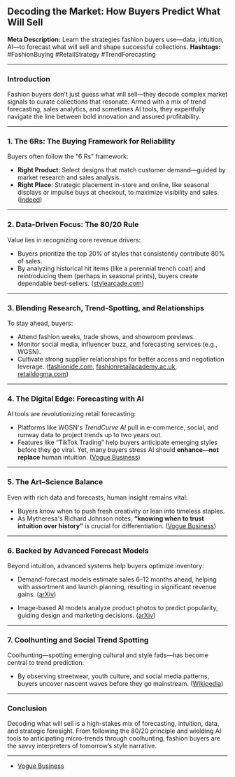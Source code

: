 ## **Decoding the Market: How Buyers Predict What Will Sell**

**Meta Description:** Learn the strategies fashion buyers use—data, intuition, AI—to forecast what will sell and shape successful collections.
**Hashtags:** #FashionBuying #RetailStrategy #TrendForecasting

---

### **Introduction**

Fashion buyers don’t just guess what will sell—they decode complex market signals to curate collections that resonate. Armed with a mix of trend forecasting, sales analytics, and sometimes AI tools, they expertfully navigate the line between bold innovation and assured profitability.

---

### **1. The 6Rs: The Buying Framework for Reliability**

Buyers often follow the “6 Rs” framework:

* **Right Product**: Select designs that match customer demand—guided by market research and sales analysis.
* **Right Place**: Strategic placement in-store and online, like seasonal displays or impulse buys at checkout, to maximize visibility and sales. ([Indeed][1])

---

### **2. Data-Driven Focus: The 80/20 Rule**

Value lies in recognizing core revenue drivers:

* Buyers prioritize the top 20% of styles that consistently contribute 80% of sales.
* By analyzing historical hit items (like a perennial trench coat) and reintroducing them (perhaps in seasonal prints), buyers create dependable best-sellers. ([stylearcade.com][2])

---

### **3. Blending Research, Trend-Spotting, and Relationships**

To stay ahead, buyers:

* Attend fashion weeks, trade shows, and showroom previews.
* Monitor social media, influencer buzz, and forecasting services (e.g., WGSN).
* Cultivate strong supplier relationships for better access and negotiation leverage. ([fashionide.com][3], [fashionretailacademy.ac.uk][4], [retaildogma.com][5])

---

### **4. The Digital Edge: Forecasting with AI**

AI tools are revolutionizing retail forecasting:

* Platforms like WGSN's *TrendCurve AI* pull in e-commerce, social, and runway data to project trends up to two years out.
* Features like “TikTok Trading” help buyers anticipate emerging styles before they go viral. Yet, many buyers stress AI should **enhance—not replace** human intuition. ([Vogue Business][6])

---

### **5. The Art–Science Balance**

Even with rich data and forecasts, human insight remains vital:

* Buyers know when to push fresh creativity or lean into timeless staples.
* As Mytheresa's Richard Johnson notes, **“knowing when to trust intuition over history”** is crucial for differentiation. ([Vogue Business][6])

---

### **6. Backed by Advanced Forecast Models**

Beyond intuition, advanced systems help buyers optimize inventory:

* Demand-forecast models estimate sales 6–12 months ahead, helping with assortment and launch planning, resulting in significant revenue gains. ([arXiv][7])

* Image-based AI models analyze product photos to predict popularity, guiding design and marketing decisions. ([arXiv][8])

---

### **7. Coolhunting and Social Trend Spotting**

Coolhunting—spotting emerging cultural and style fads—has become central to trend prediction:

* By observing streetwear, youth culture, and social media patterns, buyers uncover nascent waves before they go mainstream. ([Wikipedia][9])

---

### **Conclusion**

Decoding what will sell is a high-stakes mix of forecasting, intuition, data, and strategic foresight. From following the 80/20 principle and wielding AI tools to anticipating micro-trends through coolhunting, fashion buyers are the savvy interpreters of tomorrow’s style narrative.

---

* [Vogue Business](https://www.voguebusiness.com/story/technology/do-fashion-buyers-want-help-from-ai?utm_source=chatgpt.com)

[1]: https://www.indeed.com/career-advice/finding-a-job/buying-in-fashion?utm_source=chatgpt.com "Fashion Buyer vs. Fashion Merchandiser: Definitions and Differences | Indeed.com"
[2]: https://www.stylearcade.com/blog/the-top-5-rules-of-successful-fashion-buying-to-apply-now?utm_source=chatgpt.com "Top 5 Rules of Successful Fashion Buying for Your Brand's Growth - Style Arcade"
[3]: https://fashionide.com/business-marketing/behind-the-scenes-fashion-buyers-select-trends-products/?utm_source=chatgpt.com "Behind the Scenes: How Fashion Buyers Select Trends and Products - Fashionide"
[4]: https://www.fashionretailacademy.ac.uk/resources/guide-to-fashion-buying?utm_source=chatgpt.com "Fashion Careers: Guide to Fashion Buying | Fashion Retail Academy"
[5]: https://www.retaildogma.com/fashion-buying/?utm_source=chatgpt.com "Fashion Buying: Definition, Tasks & Needed Skills"
[6]: https://www.voguebusiness.com/story/technology/do-fashion-buyers-want-help-from-ai?utm_source=chatgpt.com "Do fashion buyers want help from AI?"
[7]: https://arxiv.org/abs/2007.05278?utm_source=chatgpt.com "Product age based demand forecast model for fashion retail"
[8]: https://arxiv.org/abs/2411.14737?utm_source=chatgpt.com "AI Tailoring: Evaluating Influence of Image Features on Fashion Product Popularity"
[9]: https://en.wikipedia.org/wiki/Coolhunting?utm_source=chatgpt.com "Coolhunting"
